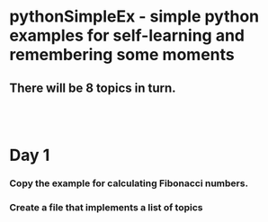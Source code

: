 # pythonSimpleEx - simple python examples for self-learning and remembering some moments

## There will be 8 topics in turn.

<br>
<br>

# Day 1

### Copy the example for calculating Fibonacci numbers.
### Create a file that implements a list of topics
